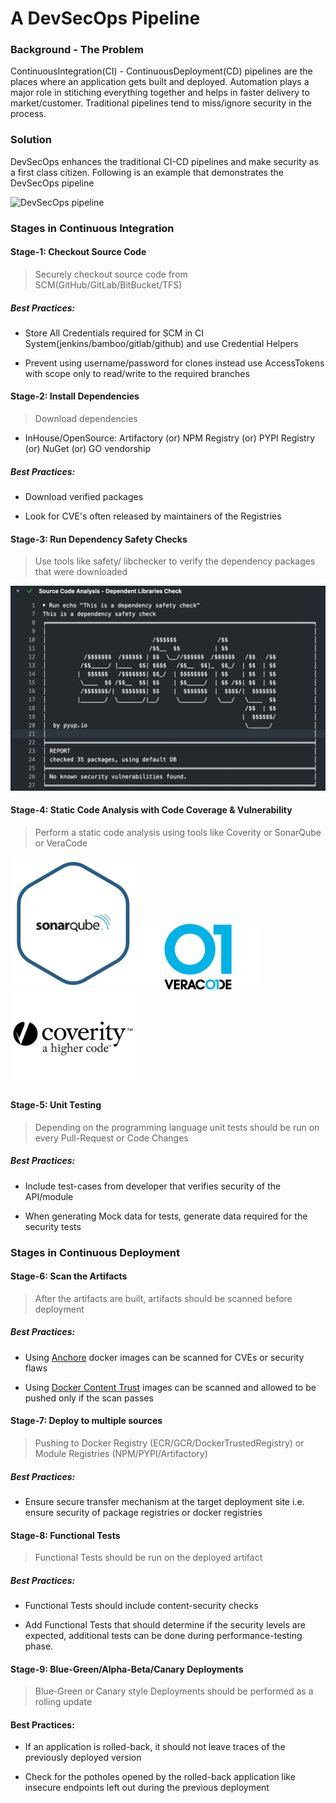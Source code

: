 # A DevSecOps Pipeline

### Background - The Problem

ContinuousIntegration(CI) - ContinuousDeployment(CD) pipelines are the places where an application gets built and deployed. Automation plays a major role in stitiching everything together and helps in faster delivery to market/customer. Traditional pipelines tend to miss/ignore security in the process.

### Solution

DevSecOps enhances the traditional CI-CD pipelines and make security as a first class citizen. Following is an example that demonstrates the DevSecOps pipeline

![DevSecOps pipeline](https://github.com/thesecuritygirl/devsecops-pipeline/workflows/DevSecOps%20pipeline/badge.svg?branch=master)

### Stages in Continuous Integration

#### Stage-1: Checkout Source Code

> Securely checkout source code from SCM(GitHub/GitLab/BitBucket/TFS)

##### Best Practices:

* Store All Credentials required for SCM in CI System(jenkins/bamboo/gitlab/github) and use Credential Helpers

* Prevent using username/password for clones instead use AccessTokens with scope only to read/write to the required branches

#### Stage-2: Install Dependencies

> Download dependencies

* InHouse/OpenSource: Artifactory (or) NPM Registry (or) PYPI Registry (or) NuGet (or) GO vendorship

##### Best Practices:

* Download verified packages

* Look for CVE's often released by maintainers of the Registries

#### Stage-3: Run Dependency Safety Checks

> Use tools like safety/ libchecker to verify the dependency packages that were downloaded

![](./images/safety-tool.png)

#### Stage-4: Static Code Analysis with Code Coverage & Vulnerability

> Perform a static code analysis using tools like Coverity or SonarQube or VeraCode

<img src="./images/sonarqube.png" width="200"><img src="./images/veracode.png" width="200"><img src="./images/coverity.jpg" width="200">

#### Stage-5: Unit Testing

> Depending on the programming language unit tests should be run on every Pull-Request or Code Changes

##### Best Practices:

* Include test-cases from developer that verifies security of the API/module

* When generating Mock data for tests, generate data required for the security tests

### Stages in Continuous Deployment

#### Stage-6: Scan the Artifacts

> After the artifacts are built, artifacts should be scanned before deployment

##### Best Practices:

* Using [Anchore](https://anchore.com/) docker images can be scanned for CVEs or security flaws

* Using [Docker Content Trust](https://docs.docker.com/engine/security/trust/content_trust/) images can be scanned and allowed to be pushed only if the scan passes

#### Stage-7: Deploy to multiple sources

> Pushing to Docker Registry (ECR/GCR/DockerTrustedRegistry) or Module Registries (NPM/PYPI/Artifactory)

##### Best Practices:

* Ensure secure transfer mechanism at the target deployment site i.e. ensure security of package registries or docker registries

#### Stage-8: Functional Tests

> Functional Tests should be run on the deployed artifact

##### Best Practices:

* Functional Tests should include content-security checks

* Add Functional Tests that should determine if the security levels are expected, additional tests can be done during performance-testing phase.

#### Stage-9: Blue-Green/Alpha-Beta/Canary Deployments

> Blue-Green or Canary style Deployments should be performed as a rolling update

#### Best Practices:

* If an application is rolled-back, it should not leave traces of the previously deployed version

* Check for the potholes opened by the rolled-back application like insecure endpoints left out during the previous deployment
